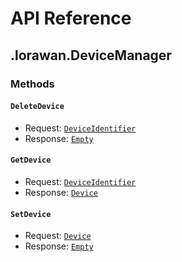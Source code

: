 # API Reference

## .lorawan.DeviceManager

### Methods

#### `DeleteDevice`

- Request: [`DeviceIdentifier`](#lorawandeviceidentifier)
- Response: [`Empty`](#googleprotobufempty)

#### `GetDevice`

- Request: [`DeviceIdentifier`](#lorawandeviceidentifier)
- Response: [`Device`](#lorawandevice)

#### `SetDevice`

- Request: [`Device`](#lorawandevice)
- Response: [`Empty`](#googleprotobufempty)

